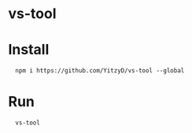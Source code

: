 # vs-tool

# Install
```
  npm i https://github.com/YitzyD/vs-tool --global
```

# Run
```
  vs-tool
```
